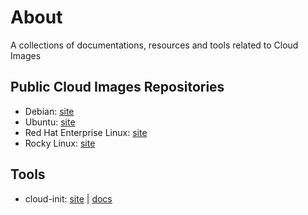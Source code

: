 # About
A collections of documentations, resources and tools related to Cloud Images

## Public Cloud Images Repositories
- Debian: [site](https://cloud.debian.org/images/cloud/)
- Ubuntu: [site](https://cloud-images.ubuntu.com/)
- Red Hat Enterprise Linux: [site](https://developers.redhat.com/products/rhel/download#publicandprivatecloudreadyrhelimages)
- Rocky Linux: [site](https://wiki.rockylinux.org/rocky/image/#about-cloud-images)

## Tools
- cloud-init: [site](https://cloud-init.io/) | [docs](https://cloudinit.readthedocs.io/en/latest/)

